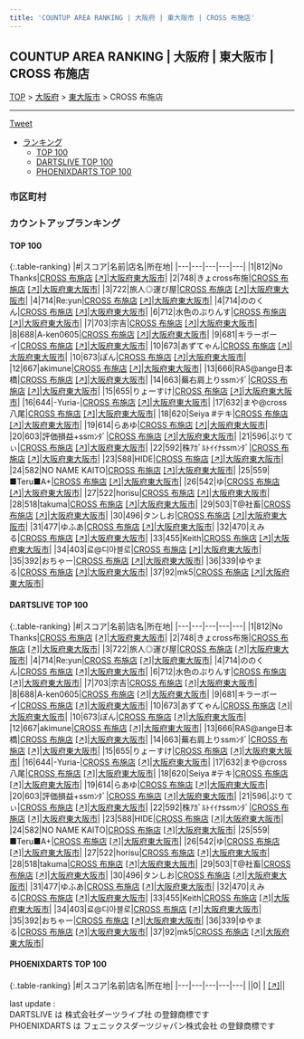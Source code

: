 ```yaml
---
title: 'COUNTUP AREA RANKING | 大阪府 | 東大阪市 | CROSS 布施店'
---
```

## COUNTUP AREA RANKING | 大阪府 | 東大阪市 | CROSS 布施店

[TOP](/darts/rank/) > [大阪府](/darts/rank/大阪府/) > [東大阪市](/darts/rank/大阪府/東大阪市/) > CROSS 布施店

___

<a href="https://twitter.com/share?ref_src=twsrc%5Etfw" data-text="COUNTUP AREA RANKING | 大阪府東大阪市CROSS 布施店" class="twitter-share-button" data-hashtags="DARTSLIVE,PHOENIXDARTS,darts,ダーツ" data-show-count="false">Tweet</a>

* [ランキング](#カウントアップランキング)
    * [TOP 100](#top-100)
    * [DARTSLIVE TOP 100](#dartslive-top-100)
    * [PHOENIXDARTS TOP 100](#phoenixdarts-top-100)

### 市区町村

<ul>

</ul>

### カウントアップランキング

#### TOP 100



{:.table-ranking}
|#|スコア|名前|店名|所在地|
|---|---|---|---|---|
|1|812|<span class="rank-name-dl">No Thanks</span>|<a href="/darts/rank/shops/59e1fcec3916e3480d9b047a20a7ba1e.html">CROSS 布施店</a> <a href="https://search.dartslive.com/jp/shop/59e1fcec3916e3480d9b047a20a7ba1e">[↗]</a>|<a href="/darts/rank/大阪府/東大阪市">大阪府東大阪市</a>|
|2|748|<span class="rank-name-dl">きょcross布施</span>|<a href="/darts/rank/shops/59e1fcec3916e3480d9b047a20a7ba1e.html">CROSS 布施店</a> <a href="https://search.dartslive.com/jp/shop/59e1fcec3916e3480d9b047a20a7ba1e">[↗]</a>|<a href="/darts/rank/大阪府/東大阪市">大阪府東大阪市</a>|
|3|722|<span class="rank-name-dl">旅人◎運び屋</span>|<a href="/darts/rank/shops/59e1fcec3916e3480d9b047a20a7ba1e.html">CROSS 布施店</a> <a href="https://search.dartslive.com/jp/shop/59e1fcec3916e3480d9b047a20a7ba1e">[↗]</a>|<a href="/darts/rank/大阪府/東大阪市">大阪府東大阪市</a>|
|4|714|<span class="rank-name-dl">Re:yun</span>|<a href="/darts/rank/shops/59e1fcec3916e3480d9b047a20a7ba1e.html">CROSS 布施店</a> <a href="https://search.dartslive.com/jp/shop/59e1fcec3916e3480d9b047a20a7ba1e">[↗]</a>|<a href="/darts/rank/大阪府/東大阪市">大阪府東大阪市</a>|
|4|714|<span class="rank-name-dl">ののくん</span>|<a href="/darts/rank/shops/59e1fcec3916e3480d9b047a20a7ba1e.html">CROSS 布施店</a> <a href="https://search.dartslive.com/jp/shop/59e1fcec3916e3480d9b047a20a7ba1e">[↗]</a>|<a href="/darts/rank/大阪府/東大阪市">大阪府東大阪市</a>|
|6|712|<span class="rank-name-dl">水色のぷりんす</span>|<a href="/darts/rank/shops/59e1fcec3916e3480d9b047a20a7ba1e.html">CROSS 布施店</a> <a href="https://search.dartslive.com/jp/shop/59e1fcec3916e3480d9b047a20a7ba1e">[↗]</a>|<a href="/darts/rank/大阪府/東大阪市">大阪府東大阪市</a>|
|7|703|<span class="rank-name-dl">宗吉</span>|<a href="/darts/rank/shops/59e1fcec3916e3480d9b047a20a7ba1e.html">CROSS 布施店</a> <a href="https://search.dartslive.com/jp/shop/59e1fcec3916e3480d9b047a20a7ba1e">[↗]</a>|<a href="/darts/rank/大阪府/東大阪市">大阪府東大阪市</a>|
|8|688|<span class="rank-name-dl">A-ken0605</span>|<a href="/darts/rank/shops/59e1fcec3916e3480d9b047a20a7ba1e.html">CROSS 布施店</a> <a href="https://search.dartslive.com/jp/shop/59e1fcec3916e3480d9b047a20a7ba1e">[↗]</a>|<a href="/darts/rank/大阪府/東大阪市">大阪府東大阪市</a>|
|9|681|<span class="rank-name-dl">キラーボーイ</span>|<a href="/darts/rank/shops/59e1fcec3916e3480d9b047a20a7ba1e.html">CROSS 布施店</a> <a href="https://search.dartslive.com/jp/shop/59e1fcec3916e3480d9b047a20a7ba1e">[↗]</a>|<a href="/darts/rank/大阪府/東大阪市">大阪府東大阪市</a>|
|10|673|<span class="rank-name-dl">あずてゃん</span>|<a href="/darts/rank/shops/59e1fcec3916e3480d9b047a20a7ba1e.html">CROSS 布施店</a> <a href="https://search.dartslive.com/jp/shop/59e1fcec3916e3480d9b047a20a7ba1e">[↗]</a>|<a href="/darts/rank/大阪府/東大阪市">大阪府東大阪市</a>|
|10|673|<span class="rank-name-dl">ぽん</span>|<a href="/darts/rank/shops/59e1fcec3916e3480d9b047a20a7ba1e.html">CROSS 布施店</a> <a href="https://search.dartslive.com/jp/shop/59e1fcec3916e3480d9b047a20a7ba1e">[↗]</a>|<a href="/darts/rank/大阪府/東大阪市">大阪府東大阪市</a>|
|12|667|<span class="rank-name-dl">akimune</span>|<a href="/darts/rank/shops/59e1fcec3916e3480d9b047a20a7ba1e.html">CROSS 布施店</a> <a href="https://search.dartslive.com/jp/shop/59e1fcec3916e3480d9b047a20a7ba1e">[↗]</a>|<a href="/darts/rank/大阪府/東大阪市">大阪府東大阪市</a>|
|13|666|<span class="rank-name-dl">RAS@ange日本橋</span>|<a href="/darts/rank/shops/59e1fcec3916e3480d9b047a20a7ba1e.html">CROSS 布施店</a> <a href="https://search.dartslive.com/jp/shop/59e1fcec3916e3480d9b047a20a7ba1e">[↗]</a>|<a href="/darts/rank/大阪府/東大阪市">大阪府東大阪市</a>|
|14|663|<span class="rank-name-dl">蕪右肩上りssmﾝﾀﾞ</span>|<a href="/darts/rank/shops/59e1fcec3916e3480d9b047a20a7ba1e.html">CROSS 布施店</a> <a href="https://search.dartslive.com/jp/shop/59e1fcec3916e3480d9b047a20a7ba1e">[↗]</a>|<a href="/darts/rank/大阪府/東大阪市">大阪府東大阪市</a>|
|15|655|<span class="rank-name-dl">りょーすけ</span>|<a href="/darts/rank/shops/59e1fcec3916e3480d9b047a20a7ba1e.html">CROSS 布施店</a> <a href="https://search.dartslive.com/jp/shop/59e1fcec3916e3480d9b047a20a7ba1e">[↗]</a>|<a href="/darts/rank/大阪府/東大阪市">大阪府東大阪市</a>|
|16|644|<span class="rank-name-dl">-Yuria-</span>|<a href="/darts/rank/shops/59e1fcec3916e3480d9b047a20a7ba1e.html">CROSS 布施店</a> <a href="https://search.dartslive.com/jp/shop/59e1fcec3916e3480d9b047a20a7ba1e">[↗]</a>|<a href="/darts/rank/大阪府/東大阪市">大阪府東大阪市</a>|
|17|632|<span class="rank-name-dl">まや@cross八尾</span>|<a href="/darts/rank/shops/59e1fcec3916e3480d9b047a20a7ba1e.html">CROSS 布施店</a> <a href="https://search.dartslive.com/jp/shop/59e1fcec3916e3480d9b047a20a7ba1e">[↗]</a>|<a href="/darts/rank/大阪府/東大阪市">大阪府東大阪市</a>|
|18|620|<span class="rank-name-dl">Seiya #テキ</span>|<a href="/darts/rank/shops/59e1fcec3916e3480d9b047a20a7ba1e.html">CROSS 布施店</a> <a href="https://search.dartslive.com/jp/shop/59e1fcec3916e3480d9b047a20a7ba1e">[↗]</a>|<a href="/darts/rank/大阪府/東大阪市">大阪府東大阪市</a>|
|19|614|<span class="rank-name-dl">らあゆ</span>|<a href="/darts/rank/shops/59e1fcec3916e3480d9b047a20a7ba1e.html">CROSS 布施店</a> <a href="https://search.dartslive.com/jp/shop/59e1fcec3916e3480d9b047a20a7ba1e">[↗]</a>|<a href="/darts/rank/大阪府/東大阪市">大阪府東大阪市</a>|
|20|603|<span class="rank-name-dl">評価損益+ssmﾝﾀﾞ</span>|<a href="/darts/rank/shops/59e1fcec3916e3480d9b047a20a7ba1e.html">CROSS 布施店</a> <a href="https://search.dartslive.com/jp/shop/59e1fcec3916e3480d9b047a20a7ba1e">[↗]</a>|<a href="/darts/rank/大阪府/東大阪市">大阪府東大阪市</a>|
|21|596|<span class="rank-name-dl">ぷりてぃ</span>|<a href="/darts/rank/shops/59e1fcec3916e3480d9b047a20a7ba1e.html">CROSS 布施店</a> <a href="https://search.dartslive.com/jp/shop/59e1fcec3916e3480d9b047a20a7ba1e">[↗]</a>|<a href="/darts/rank/大阪府/東大阪市">大阪府東大阪市</a>|
|22|592|<span class="rank-name-dl">株ｱｶﾞﾙﾄｲｲﾅssmﾝﾀﾞ</span>|<a href="/darts/rank/shops/59e1fcec3916e3480d9b047a20a7ba1e.html">CROSS 布施店</a> <a href="https://search.dartslive.com/jp/shop/59e1fcec3916e3480d9b047a20a7ba1e">[↗]</a>|<a href="/darts/rank/大阪府/東大阪市">大阪府東大阪市</a>|
|23|588|<span class="rank-name-dl">HIDE</span>|<a href="/darts/rank/shops/59e1fcec3916e3480d9b047a20a7ba1e.html">CROSS 布施店</a> <a href="https://search.dartslive.com/jp/shop/59e1fcec3916e3480d9b047a20a7ba1e">[↗]</a>|<a href="/darts/rank/大阪府/東大阪市">大阪府東大阪市</a>|
|24|582|<span class="rank-name-dl">NO NAME KAITO</span>|<a href="/darts/rank/shops/59e1fcec3916e3480d9b047a20a7ba1e.html">CROSS 布施店</a> <a href="https://search.dartslive.com/jp/shop/59e1fcec3916e3480d9b047a20a7ba1e">[↗]</a>|<a href="/darts/rank/大阪府/東大阪市">大阪府東大阪市</a>|
|25|559|<span class="rank-name-dl">■Teru■A+</span>|<a href="/darts/rank/shops/59e1fcec3916e3480d9b047a20a7ba1e.html">CROSS 布施店</a> <a href="https://search.dartslive.com/jp/shop/59e1fcec3916e3480d9b047a20a7ba1e">[↗]</a>|<a href="/darts/rank/大阪府/東大阪市">大阪府東大阪市</a>|
|26|542|<span class="rank-name-dl">ゆ</span>|<a href="/darts/rank/shops/59e1fcec3916e3480d9b047a20a7ba1e.html">CROSS 布施店</a> <a href="https://search.dartslive.com/jp/shop/59e1fcec3916e3480d9b047a20a7ba1e">[↗]</a>|<a href="/darts/rank/大阪府/東大阪市">大阪府東大阪市</a>|
|27|522|<span class="rank-name-dl">horisu</span>|<a href="/darts/rank/shops/59e1fcec3916e3480d9b047a20a7ba1e.html">CROSS 布施店</a> <a href="https://search.dartslive.com/jp/shop/59e1fcec3916e3480d9b047a20a7ba1e">[↗]</a>|<a href="/darts/rank/大阪府/東大阪市">大阪府東大阪市</a>|
|28|518|<span class="rank-name-dl">takuma</span>|<a href="/darts/rank/shops/59e1fcec3916e3480d9b047a20a7ba1e.html">CROSS 布施店</a> <a href="https://search.dartslive.com/jp/shop/59e1fcec3916e3480d9b047a20a7ba1e">[↗]</a>|<a href="/darts/rank/大阪府/東大阪市">大阪府東大阪市</a>|
|29|503|<span class="rank-name-dl">T@社畜</span>|<a href="/darts/rank/shops/59e1fcec3916e3480d9b047a20a7ba1e.html">CROSS 布施店</a> <a href="https://search.dartslive.com/jp/shop/59e1fcec3916e3480d9b047a20a7ba1e">[↗]</a>|<a href="/darts/rank/大阪府/東大阪市">大阪府東大阪市</a>|
|30|496|<span class="rank-name-dl">タンしお</span>|<a href="/darts/rank/shops/59e1fcec3916e3480d9b047a20a7ba1e.html">CROSS 布施店</a> <a href="https://search.dartslive.com/jp/shop/59e1fcec3916e3480d9b047a20a7ba1e">[↗]</a>|<a href="/darts/rank/大阪府/東大阪市">大阪府東大阪市</a>|
|31|477|<span class="rank-name-dl">ゆふあ</span>|<a href="/darts/rank/shops/59e1fcec3916e3480d9b047a20a7ba1e.html">CROSS 布施店</a> <a href="https://search.dartslive.com/jp/shop/59e1fcec3916e3480d9b047a20a7ba1e">[↗]</a>|<a href="/darts/rank/大阪府/東大阪市">大阪府東大阪市</a>|
|32|470|<span class="rank-name-dl">えみる</span>|<a href="/darts/rank/shops/59e1fcec3916e3480d9b047a20a7ba1e.html">CROSS 布施店</a> <a href="https://search.dartslive.com/jp/shop/59e1fcec3916e3480d9b047a20a7ba1e">[↗]</a>|<a href="/darts/rank/大阪府/東大阪市">大阪府東大阪市</a>|
|33|455|<span class="rank-name-dl">Keith</span>|<a href="/darts/rank/shops/59e1fcec3916e3480d9b047a20a7ba1e.html">CROSS 布施店</a> <a href="https://search.dartslive.com/jp/shop/59e1fcec3916e3480d9b047a20a7ba1e">[↗]</a>|<a href="/darts/rank/大阪府/東大阪市">大阪府東大阪市</a>|
|34|403|<span class="rank-name-dl">료@디아블로</span>|<a href="/darts/rank/shops/59e1fcec3916e3480d9b047a20a7ba1e.html">CROSS 布施店</a> <a href="https://search.dartslive.com/jp/shop/59e1fcec3916e3480d9b047a20a7ba1e">[↗]</a>|<a href="/darts/rank/大阪府/東大阪市">大阪府東大阪市</a>|
|35|392|<span class="rank-name-dl">おちゃー</span>|<a href="/darts/rank/shops/59e1fcec3916e3480d9b047a20a7ba1e.html">CROSS 布施店</a> <a href="https://search.dartslive.com/jp/shop/59e1fcec3916e3480d9b047a20a7ba1e">[↗]</a>|<a href="/darts/rank/大阪府/東大阪市">大阪府東大阪市</a>|
|36|339|<span class="rank-name-dl">ゆやまる</span>|<a href="/darts/rank/shops/59e1fcec3916e3480d9b047a20a7ba1e.html">CROSS 布施店</a> <a href="https://search.dartslive.com/jp/shop/59e1fcec3916e3480d9b047a20a7ba1e">[↗]</a>|<a href="/darts/rank/大阪府/東大阪市">大阪府東大阪市</a>|
|37|92|<span class="rank-name-dl">mk5</span>|<a href="/darts/rank/shops/59e1fcec3916e3480d9b047a20a7ba1e.html">CROSS 布施店</a> <a href="https://search.dartslive.com/jp/shop/59e1fcec3916e3480d9b047a20a7ba1e">[↗]</a>|<a href="/darts/rank/大阪府/東大阪市">大阪府東大阪市</a>|


#### DARTSLIVE TOP 100



{:.table-ranking}
|#|スコア|名前|店名|所在地|
|---|---|---|---|---|
|1|812|<span class="rank-name-dl">No Thanks</span>|<a href="/darts/rank/shops/59e1fcec3916e3480d9b047a20a7ba1e.html">CROSS 布施店</a> <a href="https://search.dartslive.com/jp/shop/59e1fcec3916e3480d9b047a20a7ba1e">[↗]</a>|<a href="/darts/rank/大阪府/東大阪市">大阪府東大阪市</a>|
|2|748|<span class="rank-name-dl">きょcross布施</span>|<a href="/darts/rank/shops/59e1fcec3916e3480d9b047a20a7ba1e.html">CROSS 布施店</a> <a href="https://search.dartslive.com/jp/shop/59e1fcec3916e3480d9b047a20a7ba1e">[↗]</a>|<a href="/darts/rank/大阪府/東大阪市">大阪府東大阪市</a>|
|3|722|<span class="rank-name-dl">旅人◎運び屋</span>|<a href="/darts/rank/shops/59e1fcec3916e3480d9b047a20a7ba1e.html">CROSS 布施店</a> <a href="https://search.dartslive.com/jp/shop/59e1fcec3916e3480d9b047a20a7ba1e">[↗]</a>|<a href="/darts/rank/大阪府/東大阪市">大阪府東大阪市</a>|
|4|714|<span class="rank-name-dl">Re:yun</span>|<a href="/darts/rank/shops/59e1fcec3916e3480d9b047a20a7ba1e.html">CROSS 布施店</a> <a href="https://search.dartslive.com/jp/shop/59e1fcec3916e3480d9b047a20a7ba1e">[↗]</a>|<a href="/darts/rank/大阪府/東大阪市">大阪府東大阪市</a>|
|4|714|<span class="rank-name-dl">ののくん</span>|<a href="/darts/rank/shops/59e1fcec3916e3480d9b047a20a7ba1e.html">CROSS 布施店</a> <a href="https://search.dartslive.com/jp/shop/59e1fcec3916e3480d9b047a20a7ba1e">[↗]</a>|<a href="/darts/rank/大阪府/東大阪市">大阪府東大阪市</a>|
|6|712|<span class="rank-name-dl">水色のぷりんす</span>|<a href="/darts/rank/shops/59e1fcec3916e3480d9b047a20a7ba1e.html">CROSS 布施店</a> <a href="https://search.dartslive.com/jp/shop/59e1fcec3916e3480d9b047a20a7ba1e">[↗]</a>|<a href="/darts/rank/大阪府/東大阪市">大阪府東大阪市</a>|
|7|703|<span class="rank-name-dl">宗吉</span>|<a href="/darts/rank/shops/59e1fcec3916e3480d9b047a20a7ba1e.html">CROSS 布施店</a> <a href="https://search.dartslive.com/jp/shop/59e1fcec3916e3480d9b047a20a7ba1e">[↗]</a>|<a href="/darts/rank/大阪府/東大阪市">大阪府東大阪市</a>|
|8|688|<span class="rank-name-dl">A-ken0605</span>|<a href="/darts/rank/shops/59e1fcec3916e3480d9b047a20a7ba1e.html">CROSS 布施店</a> <a href="https://search.dartslive.com/jp/shop/59e1fcec3916e3480d9b047a20a7ba1e">[↗]</a>|<a href="/darts/rank/大阪府/東大阪市">大阪府東大阪市</a>|
|9|681|<span class="rank-name-dl">キラーボーイ</span>|<a href="/darts/rank/shops/59e1fcec3916e3480d9b047a20a7ba1e.html">CROSS 布施店</a> <a href="https://search.dartslive.com/jp/shop/59e1fcec3916e3480d9b047a20a7ba1e">[↗]</a>|<a href="/darts/rank/大阪府/東大阪市">大阪府東大阪市</a>|
|10|673|<span class="rank-name-dl">あずてゃん</span>|<a href="/darts/rank/shops/59e1fcec3916e3480d9b047a20a7ba1e.html">CROSS 布施店</a> <a href="https://search.dartslive.com/jp/shop/59e1fcec3916e3480d9b047a20a7ba1e">[↗]</a>|<a href="/darts/rank/大阪府/東大阪市">大阪府東大阪市</a>|
|10|673|<span class="rank-name-dl">ぽん</span>|<a href="/darts/rank/shops/59e1fcec3916e3480d9b047a20a7ba1e.html">CROSS 布施店</a> <a href="https://search.dartslive.com/jp/shop/59e1fcec3916e3480d9b047a20a7ba1e">[↗]</a>|<a href="/darts/rank/大阪府/東大阪市">大阪府東大阪市</a>|
|12|667|<span class="rank-name-dl">akimune</span>|<a href="/darts/rank/shops/59e1fcec3916e3480d9b047a20a7ba1e.html">CROSS 布施店</a> <a href="https://search.dartslive.com/jp/shop/59e1fcec3916e3480d9b047a20a7ba1e">[↗]</a>|<a href="/darts/rank/大阪府/東大阪市">大阪府東大阪市</a>|
|13|666|<span class="rank-name-dl">RAS@ange日本橋</span>|<a href="/darts/rank/shops/59e1fcec3916e3480d9b047a20a7ba1e.html">CROSS 布施店</a> <a href="https://search.dartslive.com/jp/shop/59e1fcec3916e3480d9b047a20a7ba1e">[↗]</a>|<a href="/darts/rank/大阪府/東大阪市">大阪府東大阪市</a>|
|14|663|<span class="rank-name-dl">蕪右肩上りssmﾝﾀﾞ</span>|<a href="/darts/rank/shops/59e1fcec3916e3480d9b047a20a7ba1e.html">CROSS 布施店</a> <a href="https://search.dartslive.com/jp/shop/59e1fcec3916e3480d9b047a20a7ba1e">[↗]</a>|<a href="/darts/rank/大阪府/東大阪市">大阪府東大阪市</a>|
|15|655|<span class="rank-name-dl">りょーすけ</span>|<a href="/darts/rank/shops/59e1fcec3916e3480d9b047a20a7ba1e.html">CROSS 布施店</a> <a href="https://search.dartslive.com/jp/shop/59e1fcec3916e3480d9b047a20a7ba1e">[↗]</a>|<a href="/darts/rank/大阪府/東大阪市">大阪府東大阪市</a>|
|16|644|<span class="rank-name-dl">-Yuria-</span>|<a href="/darts/rank/shops/59e1fcec3916e3480d9b047a20a7ba1e.html">CROSS 布施店</a> <a href="https://search.dartslive.com/jp/shop/59e1fcec3916e3480d9b047a20a7ba1e">[↗]</a>|<a href="/darts/rank/大阪府/東大阪市">大阪府東大阪市</a>|
|17|632|<span class="rank-name-dl">まや@cross八尾</span>|<a href="/darts/rank/shops/59e1fcec3916e3480d9b047a20a7ba1e.html">CROSS 布施店</a> <a href="https://search.dartslive.com/jp/shop/59e1fcec3916e3480d9b047a20a7ba1e">[↗]</a>|<a href="/darts/rank/大阪府/東大阪市">大阪府東大阪市</a>|
|18|620|<span class="rank-name-dl">Seiya #テキ</span>|<a href="/darts/rank/shops/59e1fcec3916e3480d9b047a20a7ba1e.html">CROSS 布施店</a> <a href="https://search.dartslive.com/jp/shop/59e1fcec3916e3480d9b047a20a7ba1e">[↗]</a>|<a href="/darts/rank/大阪府/東大阪市">大阪府東大阪市</a>|
|19|614|<span class="rank-name-dl">らあゆ</span>|<a href="/darts/rank/shops/59e1fcec3916e3480d9b047a20a7ba1e.html">CROSS 布施店</a> <a href="https://search.dartslive.com/jp/shop/59e1fcec3916e3480d9b047a20a7ba1e">[↗]</a>|<a href="/darts/rank/大阪府/東大阪市">大阪府東大阪市</a>|
|20|603|<span class="rank-name-dl">評価損益+ssmﾝﾀﾞ</span>|<a href="/darts/rank/shops/59e1fcec3916e3480d9b047a20a7ba1e.html">CROSS 布施店</a> <a href="https://search.dartslive.com/jp/shop/59e1fcec3916e3480d9b047a20a7ba1e">[↗]</a>|<a href="/darts/rank/大阪府/東大阪市">大阪府東大阪市</a>|
|21|596|<span class="rank-name-dl">ぷりてぃ</span>|<a href="/darts/rank/shops/59e1fcec3916e3480d9b047a20a7ba1e.html">CROSS 布施店</a> <a href="https://search.dartslive.com/jp/shop/59e1fcec3916e3480d9b047a20a7ba1e">[↗]</a>|<a href="/darts/rank/大阪府/東大阪市">大阪府東大阪市</a>|
|22|592|<span class="rank-name-dl">株ｱｶﾞﾙﾄｲｲﾅssmﾝﾀﾞ</span>|<a href="/darts/rank/shops/59e1fcec3916e3480d9b047a20a7ba1e.html">CROSS 布施店</a> <a href="https://search.dartslive.com/jp/shop/59e1fcec3916e3480d9b047a20a7ba1e">[↗]</a>|<a href="/darts/rank/大阪府/東大阪市">大阪府東大阪市</a>|
|23|588|<span class="rank-name-dl">HIDE</span>|<a href="/darts/rank/shops/59e1fcec3916e3480d9b047a20a7ba1e.html">CROSS 布施店</a> <a href="https://search.dartslive.com/jp/shop/59e1fcec3916e3480d9b047a20a7ba1e">[↗]</a>|<a href="/darts/rank/大阪府/東大阪市">大阪府東大阪市</a>|
|24|582|<span class="rank-name-dl">NO NAME KAITO</span>|<a href="/darts/rank/shops/59e1fcec3916e3480d9b047a20a7ba1e.html">CROSS 布施店</a> <a href="https://search.dartslive.com/jp/shop/59e1fcec3916e3480d9b047a20a7ba1e">[↗]</a>|<a href="/darts/rank/大阪府/東大阪市">大阪府東大阪市</a>|
|25|559|<span class="rank-name-dl">■Teru■A+</span>|<a href="/darts/rank/shops/59e1fcec3916e3480d9b047a20a7ba1e.html">CROSS 布施店</a> <a href="https://search.dartslive.com/jp/shop/59e1fcec3916e3480d9b047a20a7ba1e">[↗]</a>|<a href="/darts/rank/大阪府/東大阪市">大阪府東大阪市</a>|
|26|542|<span class="rank-name-dl">ゆ</span>|<a href="/darts/rank/shops/59e1fcec3916e3480d9b047a20a7ba1e.html">CROSS 布施店</a> <a href="https://search.dartslive.com/jp/shop/59e1fcec3916e3480d9b047a20a7ba1e">[↗]</a>|<a href="/darts/rank/大阪府/東大阪市">大阪府東大阪市</a>|
|27|522|<span class="rank-name-dl">horisu</span>|<a href="/darts/rank/shops/59e1fcec3916e3480d9b047a20a7ba1e.html">CROSS 布施店</a> <a href="https://search.dartslive.com/jp/shop/59e1fcec3916e3480d9b047a20a7ba1e">[↗]</a>|<a href="/darts/rank/大阪府/東大阪市">大阪府東大阪市</a>|
|28|518|<span class="rank-name-dl">takuma</span>|<a href="/darts/rank/shops/59e1fcec3916e3480d9b047a20a7ba1e.html">CROSS 布施店</a> <a href="https://search.dartslive.com/jp/shop/59e1fcec3916e3480d9b047a20a7ba1e">[↗]</a>|<a href="/darts/rank/大阪府/東大阪市">大阪府東大阪市</a>|
|29|503|<span class="rank-name-dl">T@社畜</span>|<a href="/darts/rank/shops/59e1fcec3916e3480d9b047a20a7ba1e.html">CROSS 布施店</a> <a href="https://search.dartslive.com/jp/shop/59e1fcec3916e3480d9b047a20a7ba1e">[↗]</a>|<a href="/darts/rank/大阪府/東大阪市">大阪府東大阪市</a>|
|30|496|<span class="rank-name-dl">タンしお</span>|<a href="/darts/rank/shops/59e1fcec3916e3480d9b047a20a7ba1e.html">CROSS 布施店</a> <a href="https://search.dartslive.com/jp/shop/59e1fcec3916e3480d9b047a20a7ba1e">[↗]</a>|<a href="/darts/rank/大阪府/東大阪市">大阪府東大阪市</a>|
|31|477|<span class="rank-name-dl">ゆふあ</span>|<a href="/darts/rank/shops/59e1fcec3916e3480d9b047a20a7ba1e.html">CROSS 布施店</a> <a href="https://search.dartslive.com/jp/shop/59e1fcec3916e3480d9b047a20a7ba1e">[↗]</a>|<a href="/darts/rank/大阪府/東大阪市">大阪府東大阪市</a>|
|32|470|<span class="rank-name-dl">えみる</span>|<a href="/darts/rank/shops/59e1fcec3916e3480d9b047a20a7ba1e.html">CROSS 布施店</a> <a href="https://search.dartslive.com/jp/shop/59e1fcec3916e3480d9b047a20a7ba1e">[↗]</a>|<a href="/darts/rank/大阪府/東大阪市">大阪府東大阪市</a>|
|33|455|<span class="rank-name-dl">Keith</span>|<a href="/darts/rank/shops/59e1fcec3916e3480d9b047a20a7ba1e.html">CROSS 布施店</a> <a href="https://search.dartslive.com/jp/shop/59e1fcec3916e3480d9b047a20a7ba1e">[↗]</a>|<a href="/darts/rank/大阪府/東大阪市">大阪府東大阪市</a>|
|34|403|<span class="rank-name-dl">료@디아블로</span>|<a href="/darts/rank/shops/59e1fcec3916e3480d9b047a20a7ba1e.html">CROSS 布施店</a> <a href="https://search.dartslive.com/jp/shop/59e1fcec3916e3480d9b047a20a7ba1e">[↗]</a>|<a href="/darts/rank/大阪府/東大阪市">大阪府東大阪市</a>|
|35|392|<span class="rank-name-dl">おちゃー</span>|<a href="/darts/rank/shops/59e1fcec3916e3480d9b047a20a7ba1e.html">CROSS 布施店</a> <a href="https://search.dartslive.com/jp/shop/59e1fcec3916e3480d9b047a20a7ba1e">[↗]</a>|<a href="/darts/rank/大阪府/東大阪市">大阪府東大阪市</a>|
|36|339|<span class="rank-name-dl">ゆやまる</span>|<a href="/darts/rank/shops/59e1fcec3916e3480d9b047a20a7ba1e.html">CROSS 布施店</a> <a href="https://search.dartslive.com/jp/shop/59e1fcec3916e3480d9b047a20a7ba1e">[↗]</a>|<a href="/darts/rank/大阪府/東大阪市">大阪府東大阪市</a>|
|37|92|<span class="rank-name-dl">mk5</span>|<a href="/darts/rank/shops/59e1fcec3916e3480d9b047a20a7ba1e.html">CROSS 布施店</a> <a href="https://search.dartslive.com/jp/shop/59e1fcec3916e3480d9b047a20a7ba1e">[↗]</a>|<a href="/darts/rank/大阪府/東大阪市">大阪府東大阪市</a>|


#### PHOENIXDARTS TOP 100



{:.table-ranking}
|#|スコア|名前|店名|所在地|
|---|---|---|---|---|
||0|<span class="rank-name-dl"> </span>|<a href="/darts/rank/shops/.html"></a> <a href="">[↗]</a>|<a href="/darts/rank//"></a>|


<div class="footer border-top border-gray-light mt-5 pt-3 text-right text-gray">
    last update : <span style="font-weight: italic" id="foot_last_modified"></span><br />
    DARTSLIVE は 株式会社ダーツライブ社 の登録商標です<br />
    PHOENIXDARTS は フェニックスダーツジャパン株式会社 の登録商標です<br />
</div>

<script src="https://cdnjs.cloudflare.com/ajax/libs/jquery.tablesorter/2.31.3/js/jquery.tablesorter.min.js" integrity="sha512-qzgd5cYSZcosqpzpn7zF2ZId8f/8CHmFKZ8j7mU4OUXTNRd5g+ZHBPsgKEwoqxCtdQvExE5LprwwPAgoicguNg==" crossorigin="anonymous" referrerpolicy="no-referrer"></script>
<link rel="stylesheet" href="https://cdnjs.cloudflare.com/ajax/libs/jquery.tablesorter/2.31.3/css/theme.default.min.css" integrity="sha512-wghhOJkjQX0Lh3NSWvNKeZ0ZpNn+SPVXX1Qyc9OCaogADktxrBiBdKGDoqVUOyhStvMBmJQ8ZdMHiR3wuEq8+w==" crossorigin="anonymous" referrerpolicy="no-referrer" />
<script>
$(function() {
    $(".table-ranking").tablesorter({sortList:[[0, 0]]});
    $("#foot_last_modified").text(formatDate(new Date(document.lastModified), 'yyyy-MM-dd HH:mm:ss'));
});
</script>

<script async src="https://platform.twitter.com/widgets.js" charset="utf-8"></script>